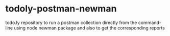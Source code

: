 # todoly-postman-newman
todo.ly repository to run a postman collection directly from the command-line using node newman package and also to get the corresponding reports
